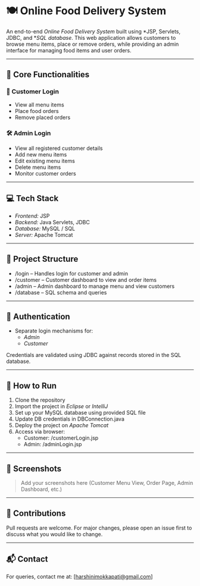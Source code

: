 # 🍽 Online Food Delivery System

An end-to-end *Online Food Delivery System* built using *JSP, Servlets, JDBC, and **SQL database*. This web application allows customers to browse menu items, place or remove orders, while providing an admin interface for managing food items and user orders.

---

## 🔑 Core Functionalities

### 👤 Customer Login
- View all menu items
- Place food orders
- Remove placed orders

### 🛠 Admin Login
- View all registered customer details
- Add new menu items
- Edit existing menu items
- Delete menu items
- Monitor customer orders

---

## 💻 Tech Stack

- *Frontend:* JSP
- *Backend:* Java Servlets, JDBC
- *Database:* MySQL / SQL
- *Server:* Apache Tomcat

---

## 📂 Project Structure

- /login – Handles login for customer and admin
- /customer – Customer dashboard to view and order items
- /admin – Admin dashboard to manage menu and view customers
- /database – SQL schema and queries

---

## 🔐 Authentication

- Separate login mechanisms for:
  - *Admin*
  - *Customer*

Credentials are validated using JDBC against records stored in the SQL database.

---

## 🧾 How to Run

1. Clone the repository
2. Import the project in *Eclipse* or *IntelliJ*
3. Set up your MySQL database using provided SQL file
4. Update DB credentials in DBConnection.java
5. Deploy the project on *Apache Tomcat*
6. Access via browser:
   - Customer: /customerLogin.jsp
   - Admin: /adminLogin.jsp

---

## 📸 Screenshots

> Add your screenshots here (Customer Menu View, Order Page, Admin Dashboard, etc.)

---

## 🤝 Contributions

Pull requests are welcome. For major changes, please open an issue first to discuss what you would like to change.

---

## 📬 Contact

For queries, contact me at: [harshinimokkapati@gmail.com]
